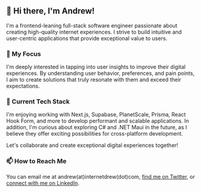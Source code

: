 ## 👋 Hi there, I'm Andrew!

I'm a frontend-leaning full-stack software engineer passionate about creating high-quality internet experiences. I strive to build intuitive and user-centric applications that provide exceptional value to users.

### 👀 My Focus

I'm deeply interested in tapping into user insights to improve their digital experiences. By understanding user behavior, preferences, and pain points, I aim to create solutions that truly resonate with them and exceed their expectations.

### 🌱 Current Tech Stack

I'm enjoying working with Next.js, Supabase, PlanetScale, Prisma, React Hook Form, and more to develop performant and scalable applications. In addition, I'm curious about exploring C# and .NET Maui in the future, as I believe they offer exciting possibilities for cross-platform development.

Let's collaborate and create exceptional digital experiences together!

### 📫 How to Reach Me
You can email me at andrew(at)internetdrew(dot)com, [find me on Twitter](https://twitter.com/_internetdrew), or [connect with me on LinkedIn](https://www.linkedin.com/in/internetdrew/).

<!---
internetdrew/internetdrew is a ✨ special ✨ repository because its `README.md` (this file) appears on your GitHub profile.
You can click the Preview link to take a look at your changes.
--->
